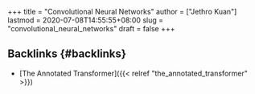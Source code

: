 +++
title = "Convolutional Neural Networks"
author = ["Jethro Kuan"]
lastmod = 2020-07-08T14:55:55+08:00
slug = "convolutional_neural_networks"
draft = false
+++

## Backlinks {#backlinks}

- [The Annotated Transformer]({{< relref "the_annotated_transformer" >}})
